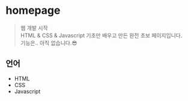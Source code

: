 # homepage
> 웹 개발 시작<br/>
> HTML &amp; CSS &amp; Javascript 기초만 배우고 만든 완전 초보 페이지입니다.<br/>
> 기능은.. 아직 없습니다.😎

## 언어
* HTML
* CSS
* Javascript

